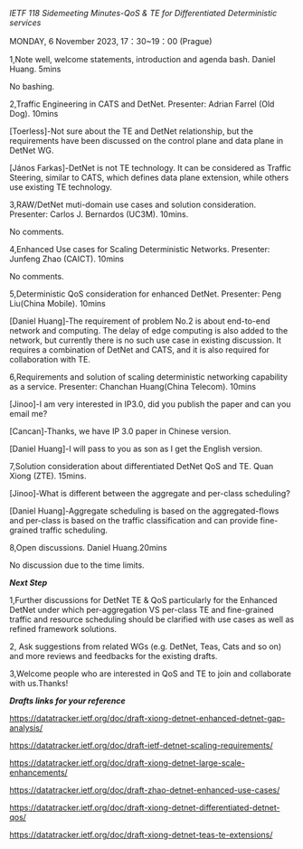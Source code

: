 *IETF 118 Sidemeeting Minutes-QoS & TE for Differentiated Deterministic services*

MONDAY, 6 November 2023, 17：30~19：00 (Prague)

1,Note well, welcome statements, introduction and agenda bash. Daniel Huang. 5mins

No bashing.

2,Traffic Engineering in CATS and DetNet. Presenter: Adrian Farrel (Old Dog). 10mins

[Toerless]-Not sure about the TE and DetNet relationship, but the requirements have been discussed on the control plane and data plane in DetNet WG.

[János Farkas]-DetNet is not TE technology. It can be considered as Traffic Steering, similar to CATS, which defines data plane extension, while others use existing TE technology.

3,RAW/DetNet muti-domain use cases and solution consideration. Presenter: Carlos J. Bernardos (UC3M). 10mins.

No comments.

4,Enhanced Use cases for Scaling Deterministic Networks. Presenter: Junfeng Zhao (CAICT). 10mins

No comments.

5,Deterministic QoS consideration for enhanced DetNet. Presenter: Peng Liu(China Mobile). 10mins

[Daniel Huang]-The requirement of problem No.2 is about end-to-end network and computing. The delay of edge computing is also added to the network, but currently there is no such use case in existing discussion. It requires a combination of DetNet and CATS, and it is also required for collaboration with TE.

6,Requirements and solution of scaling deterministic networking capability as a service. Presenter: Chanchan Huang(China Telecom). 10mins

[Jinoo]-I am very interested in IP3.0, did you publish the paper and can you email me?

[Cancan]-Thanks, we have IP 3.0 paper in Chinese version. 

[Daniel Huang]-I will pass to you as son as I get the English version.

7,Solution consideration about differentiated DetNet QoS and TE. Quan Xiong (ZTE). 15mins.

[Jinoo]-What is different between the aggregate and per-class scheduling?

[Daniel Huang]-Aggregate scheduling is based on the aggregated-flows and per-class is based on the traffic classification and can provide fine-grained traffic scheduling.

8,Open discussions. Daniel Huang.20mins

No discussion due to the time limits.

*****Next Step*****

1,Further discussions for DetNet TE & QoS particularly for the Enhanced DetNet under which per-aggregation VS per-class TE and fine-grained traffic and resource scheduling should be clarified with use cases as well as refined framework solutions.

2, Ask suggestions from related WGs (e.g. DetNet, Teas, Cats and so on) and more reviews and feedbacks for the existing drafts.

3,Welcome people who are interested in QoS and TE to join and collaborate with us.Thanks!

***Drafts links for your reference***

https://datatracker.ietf.org/doc/draft-xiong-detnet-enhanced-detnet-gap-analysis/

https://datatracker.ietf.org/doc/draft-ietf-detnet-scaling-requirements/

https://datatracker.ietf.org/doc/draft-xiong-detnet-large-scale-enhancements/

https://datatracker.ietf.org/doc/draft-zhao-detnet-enhanced-use-cases/

https://datatracker.ietf.org/doc/draft-xiong-detnet-differentiated-detnet-qos/

https://datatracker.ietf.org/doc/draft-xiong-detnet-teas-te-extensions/





